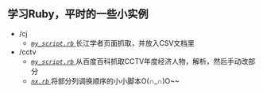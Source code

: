**学习Ruby，平时的一些小实例**
---
* /cj
    * <a href="https://github.com/myvary/Ruby_Learn/blob/master/cj/my_script.rb">*`my_script.rb`* </a>长江学者页面抓取，并放入CSV文档里
* /cctv
    * <a href="https://github.com/myvary/Ruby_Learn/blob/master/cctv/my_script.rb">*`my_script.rb`* </a> 从百度百科抓取CCTV年度经济人物，解析，然后手动改部分
    * <a href="https://github.com/myvary/Ruby_Learn/blob/master/cctv/nx.rb">*`nx.rb`* </a>将部分列调换顺序的小小脚本O(∩_∩)O~~